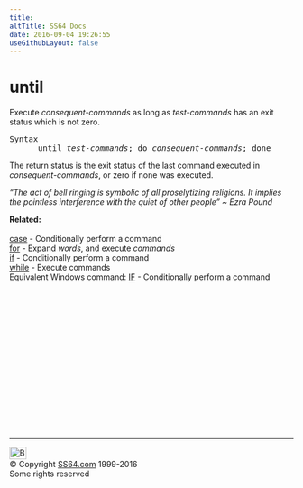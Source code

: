 ```yaml
---
title:
altTitle: SS64 Docs
date: 2016-09-04 19:26:55
useGithubLayout: false
---
```

<!-- #BeginLibraryItem "/Library/head_bash.lbi" --><!-- #EndLibraryItem --><h1>until</h1> 
<p>Execute <var>consequent-commands</var> as long as <var>test-commands</var> 
has an exit status which is not zero.</p>
<pre>Syntax
      until <var>test-commands</var>; do <var>consequent-commands</var>; done</pre>
<p>The return status is the exit status of the last command executed in <var>consequent-commands</var>, 
  or zero if none was executed.</p>
<p class="quote"><i>“The act of bell ringing is symbolic of all proselytizing religions. It implies the pointless interference with the quiet of other people” ~ Ezra Pound</i></p>
<p><b>Related:</b><br>
<br>
<a href="case.html">case</a> - Conditionally perform a command<br>
<a href="for.html">for</a> - Expand <var>words</var>, and execute <var>commands</var><br>
<a href="if.html">if</a> - Conditionally perform a command<br>
<a href="while.html">while</a> - Execute commands<br>
Equivalent Windows command: 
<a href="../nt/if.html">IF</a> - Conditionally perform a command</p><!-- #BeginLibraryItem "/Library/foot_bash.lbi" --><p>
<!-- bash300 -->
<ins class="adsbygoogle" style="display:inline-block;width:300px;height:250px" data-ad-client="ca-pub-6140977852749469" data-ad-slot="4615356305"></ins>
<script>
(adsbygoogle = window.adsbygoogle || []).push({});
</script></p>
<hr>
<div id="bl" class="footer"><a href="until.html#"><img src="../images/top.png" width="30" height="22" alt="Back to the Top"></a></div>
<div id="br" class="footer, tagline">© Copyright <a href="http://ss64.com/">SS64.com</a> 1999-2016<br>
Some rights reserved</div><!-- #EndLibraryItem -->

